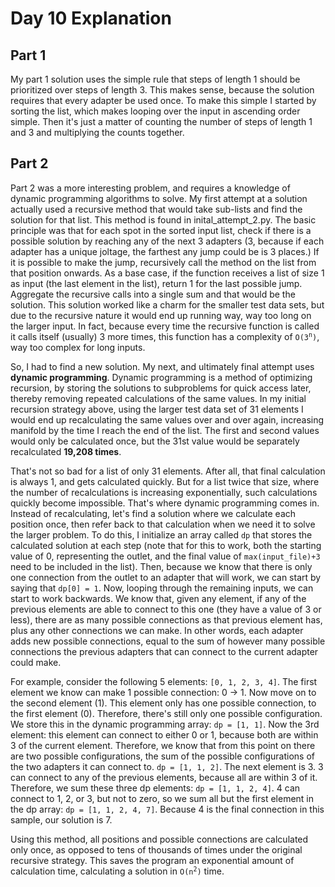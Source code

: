 # Day 10 Explanation

## Part 1
My part 1 solution uses the simple rule that steps of length 1 should be prioritized over steps of length 3.  This makes sense, because the solution requires that every adapter be used once.  To make this simple I started by sorting the list, which makes looping over the input in ascending order simple.  Then it's just a matter of counting the number of steps of length 1 and 3 and multiplying the counts together.

## Part 2 
Part 2 was a more interesting problem, and requires a knowledge of dynamic programming algorithms to solve.  My first attempt at a solution actually used a recursive method that would take sub-lists and find the solution for that list.  This method is found in inital_attempt_2.py.  The basic principle was that for each spot in the sorted input list, check if there is a possible solution by reaching any of the next 3 adapters (3, because if each adapter has a unique joltage, the farthest any jump could be is 3 places.)  If it is possible to make the jump, recursively call the method on the list from that position onwards.  As a base case, if the function receives a list of size 1 as input (the last element in the list), return 1 for the last possible jump.  Aggregate the recursive calls into a single sum and that would be the solution.  This solution worked like a charm for the smaller test data sets, but due to the recursive nature it would end up running way, way too long on the larger input.  In fact, because every time the recursive function is called it calls itself (usually) 3 more times, this function has a complexity of <code>O(3<sup>n</sup>)</code>, way too complex for long inputs.

So, I had to find a new solution.  My next, and ultimately final attempt uses **dynamic programming**.  Dynamic programming is a method of optimizing recursion, by storing the solutions to subproblems for quick access later, thereby removing repeated calculations of the same values.  In my initial recursion strategy above, using the larger test data set of 31 elements I would end up recalculating the same values over and over again, increasing manifold by the time I reach the end of the list.  The first and second values would only be calculated once, but the 31st value would be separately recalculated **19,208 times**.

That's not so bad for a list of only 31 elements.  After all, that final calculation is always 1, and gets calculated quickly.  But for a list twice that size, where the number of recalculations is increasing exponentially, such calculations quickly become impossible.  That's where dynamic programming comes in.  Instead of recalculating, let's find a solution where we calculate each position once, then refer back to that calculation when we need it to solve the larger problem.  To do this, I initialize an array called `dp` that stores the calculated solution at each step (note that for this to work, both the starting value of 0, representing the outlet, and the final value of `max(input_file)+3` need to be included in the list).  Then, because we know that there is only one connection from the outlet to an adapter that will work, we can start by saying that `dp[0] = 1`.  Now, looping through the remaining inputs, we can start to work backwards.  We know that, given any element, if any of the previous elements are able to connect to this one (they have a value of 3 or less), there are as many possible connections as that previous element has, plus any other connections we can make.  In other words, each adapter adds new possible connections, equal to the sum of however many possible connections the previous adapters that can connect to the current adapter could make.

For example, consider the following 5 elements:  `[0, 1, 2, 3, 4]`.  The first element we know can make 1 possible connection:  0 -> 1.  Now move on to the second element (1).  This element only has one possible connection, to the first element (0).  Therefore, there's still only one possible configuration.  We store this in the dynamic programming array:  `dp = [1, 1]`.  Now the 3rd element:  this element can connect to either 0 or 1, because both are within 3 of the current element.  Therefore, we know that from this point on there are two possible configurations, the sum of the possible configurations of the two adapters it can connect to.  `dp = [1, 1, 2]`.  The next element is 3.  3 can connect to any of the previous elements, because all are within 3 of it.  Therefore, we sum these three dp elements:  `dp = [1, 1, 2, 4]`.  4 can connect to 1, 2, or 3, but not to zero, so we sum all but the first element in the dp array:  `dp = [1, 1, 2, 4, 7]`.  Because 4 is the final connection in this sample, our solution is 7.

Using this method, all positions and possible connections are calculated only once, as opposed to tens of thousands of times under the original recursive strategy.  This saves the program an exponential amount of calculation time, calculating a solution in <code>O(n<sup>2</sup>)</code> time.  